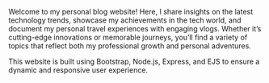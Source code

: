 Welcome to my personal blog website! Here, I share insights on the latest technology trends, showcase my achievements in the tech world, and document my personal travel experiences with engaging vlogs. Whether it’s cutting-edge innovations or memorable journeys, you’ll find a variety of topics that reflect both my professional growth and personal adventures.

This website is built using Bootstrap, Node.js, Express, and EJS to ensure a dynamic and responsive user experience.
